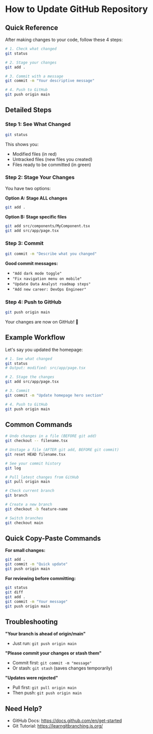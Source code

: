 # How to Update GitHub Repository

## Quick Reference

After making changes to your code, follow these 4 steps:

```bash
# 1. Check what changed
git status

# 2. Stage your changes
git add .

# 3. Commit with a message
git commit -m "Your descriptive message"

# 4. Push to GitHub
git push origin main
```

## Detailed Steps

### Step 1: See What Changed
```bash
git status
```
This shows you:
- Modified files (in red)
- Untracked files (new files you created)
- Files ready to be committed (in green)

### Step 2: Stage Your Changes
You have two options:

**Option A: Stage ALL changes**
```bash
git add .
```

**Option B: Stage specific files**
```bash
git add src/components/MyComponent.tsx
git add src/app/page.tsx
```

### Step 3: Commit
```bash
git commit -m "Describe what you changed"
```

**Good commit messages:**
- `"Add dark mode toggle"`
- `"Fix navigation menu on mobile"`
- `"Update Data Analyst roadmap steps"`
- `"Add new career: DevOps Engineer"`

### Step 4: Push to GitHub
```bash
git push origin main
```

Your changes are now on GitHub! 🎉

## Example Workflow

Let's say you updated the homepage:

```bash
# 1. See what changed
git status
# Output: modified: src/app/page.tsx

# 2. Stage the changes
git add src/app/page.tsx

# 3. Commit
git commit -m "Update homepage hero section"

# 4. Push to GitHub
git push origin main
```

## Common Commands

```bash
# Undo changes in a file (BEFORE git add)
git checkout -- filename.tsx

# Unstage a file (AFTER git add, BEFORE git commit)
git reset HEAD filename.tsx

# See your commit history
git log

# Pull latest changes from GitHub
git pull origin main

# Check current branch
git branch

# Create a new branch
git checkout -b feature-name

# Switch branches
git checkout main
```

## Quick Copy-Paste Commands

**For small changes:**
```bash
git add .
git commit -m "Quick update"
git push origin main
```

**For reviewing before committing:**
```bash
git status
git diff
git add .
git commit -m "Your message"
git push origin main
```

## Troubleshooting

**"Your branch is ahead of origin/main"**
- Just run: `git push origin main`

**"Please commit your changes or stash them"**
- Commit first: `git commit -m "message"`
- Or stash: `git stash` (saves changes temporarily)

**"Updates were rejected"**
- Pull first: `git pull origin main`
- Then push: `git push origin main`

## Need Help?

- GitHub Docs: https://docs.github.com/en/get-started
- Git Tutorial: https://learngitbranching.js.org/

